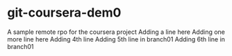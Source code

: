 # git-coursera-dem0
A sample remote rpo for the coursera project
Adding a line here
Adding one more line here
Adding 4th line
Adding 5th line in branch01
Adding 6th line in branch01
